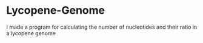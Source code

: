 # Lycopene-Genome
I made a program for calculating the number of nucleotides and their ratio in a lycopene genome
